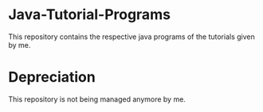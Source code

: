 # Java-Tutorial-Programs
This repository contains the respective java programs of the tutorials given by me.
# Depreciation
This repository is not being managed anymore by me.
